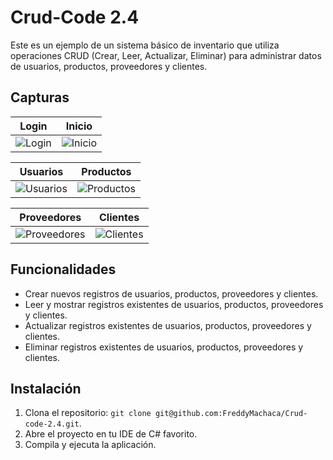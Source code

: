 # Crud-Code 2.4
Este es un ejemplo de un sistema básico de inventario que utiliza operaciones CRUD (Crear, Leer, Actualizar, Eliminar) para administrar datos de usuarios, productos, proveedores y clientes.

## Capturas

| Login                                      | Inicio                                      |
|--------------------------------------------|---------------------------------------------|
| ![Login](https://i.imgur.com/F6pya9P.png)  | ![Inicio](https://i.imgur.com/uXOzCqf.png)  |

| Usuarios                                    | Productos                                    |
|---------------------------------------------|---------------------------------------------|
| ![Usuarios](https://i.imgur.com/OLUAxDz.png) | ![Productos](https://i.imgur.com/vEnTeZw.png) |

| Proveedores                                   | Clientes                                     |
|-----------------------------------------------|----------------------------------------------|
| ![Proveedores](https://i.imgur.com/zgjLxzg.png) | ![Clientes](https://i.imgur.com/Pf22Yoo.png) |

## Funcionalidades
- Crear nuevos registros de usuarios, productos, proveedores y clientes.
- Leer y mostrar registros existentes de usuarios, productos, proveedores y clientes.
- Actualizar registros existentes de usuarios, productos, proveedores y clientes.
- Eliminar registros existentes de usuarios, productos, proveedores y clientes.

## Instalación

1. Clona el repositorio: `git clone git@github.com:FreddyMachaca/Crud-code-2.4.git`.
2. Abre el proyecto en tu IDE de C# favorito.
3. Compila y ejecuta la aplicación.
